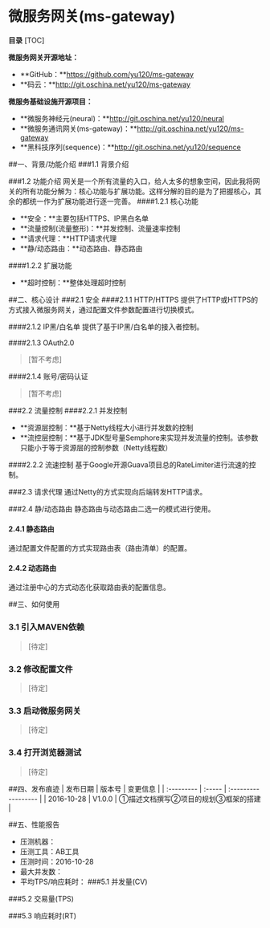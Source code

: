 # 微服务网关(ms-gateway)

**目录**
[TOC]

**微服务网关开源地址：**

+ **GitHub：**https://github.com/yu120/ms-gateway
+ **码云：**http://git.oschina.net/yu120/ms-gateway

**微服务基础设施开源项目：**

+ **微服务神经元(neural)：**http://git.oschina.net/yu120/neural
+ **微服务通讯网关(ms-gateway)：**http://git.oschina.net/yu120/ms-gateway
+ **黑科技序列(sequence)：**http://git.oschina.net/yu120/sequence


##一、背景/功能介绍
###1.1 背景介绍

###1.2 功能介绍
网关是一个所有流量的入口，给人太多的想象空间，因此我将网关的所有功能分解为：核心功能与扩展功能。这样分解的目的是为了把握核心，其余的都统一作为扩展功能进行逐一完善。
####1.2.1 核心功能
+ **安全：**主要包括HTTPS、IP黑白名单
+ **流量控制(流量整形)：**并发控制、流量速率控制
+ **请求代理：**HTTP请求代理
+ **静/动态路由：**动态路由、静态路由

####1.2.2 扩展功能
+ **超时控制：**整体处理超时控制

##二、核心设计
###2.1 安全
####2.1.1 HTTP/HTTPS
提供了HTTP或HTTPS的方式接入微服务网关，通过配置文件参数配置进行切换模式。

####2.1.2 IP黑/白名单
提供了基于IP黑/白名单的接入者控制。

####2.1.3 OAuth2.0
> [暂不考虑]

####2.1.4 账号/密码认证
> [暂不考虑]

###2.2 流量控制
####2.2.1 并发控制 
+ **资源层控制：**基于Netty线程大小进行并发数的控制
+ **流控层控制：**基于JDK型号量Semphore来实现并发流量的控制。该参数只能小于等于资源层的控制参数（Netty线程数）

####2.2.2 流速控制
基于Google开源Guava项目总的RateLimiter进行流速的控制。

###2.3 请求代理
通过Netty的方式实现向后端转发HTTP请求。

###2.4 静/动态路由
静态路由与动态路由二选一的模式进行使用。

#### 2.4.1 静态路由
通过配置文件配置的方式实现路由表（路由清单）的配置。

#### 2.4.2 动态路由
通过注册中心的方式动态化获取路由表的配置信息。

##三、如何使用
### 3.1 引入MAVEN依赖
> [待定]

### 3.2 修改配置文件
> [待定]

### 3.3 启动微服务网关
> [待定]

### 3.4 打开浏览器测试
>  [待定]

##四、发布痕迹
| 发布日期       | 版本号    | 变更信息                |
| :--------- | :----- | :------------------ |
| 2016-10-28 | V1.0.0 | ①描述文档撰写②项目的规划③框架的搭建 |

##五、性能报告
+ 压测机器：
+ 压测工具：AB工具
+ 压测时间：2016-10-28
+ 最大并发数：
+ 平均TPS/响应耗时：
###5.1 并发量(CV)

###5.2 交易量(TPS)

###5.3 响应耗时(RT)

